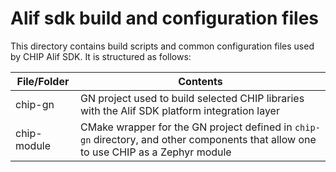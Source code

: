 # Alif sdk build and configuration files

This directory contains build scripts and common configuration files used by
CHIP Alif SDK. It is structured as follows:

| File/Folder | Contents                                                                                                                            |
| ----------- | ----------------------------------------------------------------------------------------------------------------------------------- |
| chip-gn     | GN project used to build selected CHIP libraries with the Alif SDK platform integration layer                                       |
| chip-module | CMake wrapper for the GN project defined in `chip-gn` directory, and other components that allow one to use CHIP as a Zephyr module |
